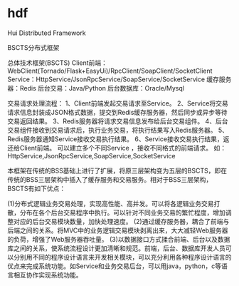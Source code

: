 # hdf
Hui Distributed Framework

BSCTS分布式框架

总体技术框架(BSCTS)
Client前端：WebClient(Tornado/Flask+EasyUi)/RpcClient/SoapClient/SocketClient
Service：HttpService/JsonRpcService/SoapService/SocketService
缓存服务器：Redis
后台交易：Java/Python
后台数据库：Oracle/Mysql

交易请求处理流程：
1、Client前端发起交易请求至Service。
2、Service将交易请求信息封装成JSON格式数据，提交到Redis缓存服务器，然后同步或异步等待交易返回结果。
3、Redis服务器将请求交易信息发布给后台交易组件。
4、后台交易组件接收到交易请求后，执行业务交易，将执行结果写入Redis服务器。
5、Redis服务器通知Service接收交易执行结果。
6、Service接收交易执行结果，返还给Client前端。
可以建立多个不同Service ，接收不同格式的前端请求。
如：HttpService,JsonRpcService,SoapService,SocketService


本框架在传统的BSS基础上进行了扩展，将原三层架构变为五层的BSCTS，即在传统的BSS三层架构中插入了缓存服务和交易服务。相对于BSS三层架构，BSCTS有如下优点：

(1)分布式逻辑业务交易处理，实现高性能、高并发。可以将各逻辑业务交易打散，分布在各个后台交易程序中执行。可以针对不同业务交易的繁忙程度，增加调整对应的后台交易模块数量，加快处理速度。
(2)通过缓存服务器，耦合了前端与后端之间的关系。将MVC中的业务逻辑交易模块剥离出来，大大减轻Web服务器的负荷，增强了Web服务器吞吐量。
(3)以数据接口方式揉合前端、后台以及数据库之间的关系，使系统流程设计更加清晰和规范。前端，后台、数据库开发人员可以分别用不同的程序设计语言来开发相关模块，可以充分利用各种程序设计语言的优点来完成系统功能。如Service和业务交易后台，可以用java，python，c等语言相互协作实现系统功能。
